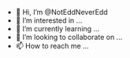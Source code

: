- 👋 Hi, I’m @NotEddNeverEdd
- 👀 I’m interested in ...
- 🌱 I’m currently learning ...
- 💞️ I’m looking to collaborate on ...
- 📫 How to reach me ...

<!---
NotEddNeverEdd/NotEddNeverEdd is a ✨ special ✨ repository because its `README.md` (this file) appears on your GitHub profile.
You can click the Preview link to take a look at your changes.
--->
